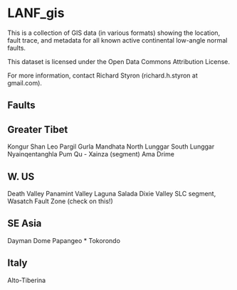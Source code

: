 LANF_gis
========

This is a collection of GIS data (in various formats) showing the location,
fault trace, and metadata for all known active continental low-angle normal 
faults.

This dataset is licensed under the Open Data Commons Attribution License.

For more information, contact Richard Styron (richard.h.styron at gmail.com).

## Faults

Greater Tibet
------
Kongur Shan
Leo Pargil
Gurla Mandhata
North Lunggar
South Lunggar
Nyainqentanghla
Pum Qu - Xainza (segment)
Ama Drime

W. US
-----
Death Valley
Panamint Valley
Laguna Salada
Dixie Valley
SLC segment, Wasatch Fault Zone (check on this!)

SE Asia
-------
Dayman Dome
Papangeo *
Tokorondo



Italy
-----
Alto-Tiberina

